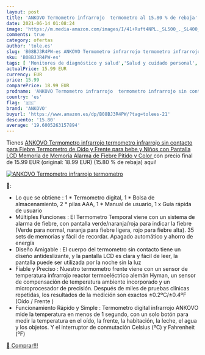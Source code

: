 ```yaml
---
layout: post
title: 'ANKOVO Termometro infrarrojo  termometro al 15.80 % de rebaja'
date: 2021-06-14 01:08:24
image: 'https://m.media-amazon.com/images/I/41+Ruft4NPL._SL500_._SL400_.jpg'
comments: true
category: ofertas
author: 'tole.es'
slug: 'B08BJ3R4PW-es ANKOVO Termometro infrarrojo termometro infrarrojo sin...'
sku: 'B08BJ3R4PW-es'
tags: [ 'Monitores de diagnóstico y salud','Salud y cuidado personal','Suministros y equipamiento médico','Termómetros de oído','Termómetros médicos','Termómetros y accesorios','ankovo','bebe', ]
actualPrice: 15.99 EUR
currency: EUR
price: 15.99
comparePrice: 18.99 EUR
prodname: 'ANKOVO Termometro infrarrojo  termometro infrarrojo sin contacto para Fiebre  Termometro de Oído y Frente para bebe y Niños  con Pantalla LCD  Memoria de Memoria  Alarma de Fiebre  Pitido y Color '
country: 'es'
flag: '🇪🇸'
brand: 'ANKOVO'
buyurl: 'https://www.amazon.es/dp/B08BJ3R4PW/?tag=tolees-21'
descuento: '15.80'
average: '19.6005263157894'
---
```


Tienes [ANKOVO Termometro infrarrojo  termometro infrarrojo sin contacto para Fiebre  Termometro de Oído y Frente para bebe y Niños  con Pantalla LCD  Memoria de Memoria  Alarma de Fiebre  Pitido y Color ](https://www.amazon.es/dp/B08BJ3R4PW/?tag=tolees-21) con precio final de  15.99 EUR (original: 18.99 EUR) (15.80 %  de rebaja) aqui!

[![ANKOVO Termometro infrarrojo  termometro](https://m.media-amazon.com/images/I/41+Ruft4NPL._SL500_._SL400_.jpg)](https://www.amazon.es/dp/B08BJ3R4PW/?tag=tolees-21)

🔎:

- Lo que se obtiene : 1 * Termometro digital, 1 * Bolsa de almacenamiento, 2 * pilas AAA, 1 * Manual de usuario, 1 x Guía rápida de usuario
- Múltiples Funciones : El Termometro Temporal viene con un sistema de alarma de fiebre, con pantalla verde/naranja/roja para indicar la fiebre (Verde para normal, naranja para fiebre ligera, rojo para fiebre alta). 35 sets de memorias y fácil de recordar. Apagado automático y ahorro de energía
- Diseño Amigable : El cuerpo del termometro sin contacto tiene un diseño antideslizante, y la pantalla LCD es clara y fácil de leer, la pantalla puede ser utilizada por la noche sin la luz
- Fiable y Preciso : Nuestro termometro frente viene con un sensor de temperatura infrarrojo reactor termoeléctrico alemán Hyman, un sensor de compensación de temperatura ambiente incorporado y un microprocesador de precisión. Después de miles de pruebas clínicas repetidas, los resultados de la medición son exactos ±0.2ºC/±0.4ºF (Oído / Frente )
- Funcionamiento Rápido y Simple : Termometro digital infrarrojo ANKOVO mide la temperatura en menos de 1 segundo, con un solo botón para medir la temperatura en el oído, la frente, la habitación, la leche, el agua y los objetos. Y el interruptor de conmutación Celsius (ºC) y Fahrenheit (ºF)

[🛒 Comprar!!!](https://www.amazon.es/dp/B08BJ3R4PW/?tag=tolees-21)
